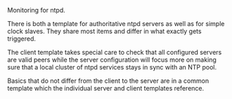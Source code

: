 Monitoring for ntpd.

There is both a template for authoritative ntpd servers as well as for simple
clock slaves. They share most items and differ in what exactly gets triggered.

The client template takes special care to check that all configured servers 
are valid peers while the server configuration will focus more on making sure 
that a local cluster of ntpd services stays in sync with an NTP pool.

Basics that do not differ from the client to the server are in a common
template which the individual server and client templates reference.
